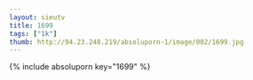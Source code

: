 ```yaml
--- 
layout: sieutv
title: 1699
tags: ["1k"]
thumb: http://94.23.248.219/absoluporn-1/image/002/1699.jpg
---
```

{% include absoluporn key="1699" %} 

